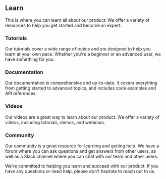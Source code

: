 ## Learn

This is where you can learn all about our product. We offer a variety of resources to help you get started and become an expert.

### Tutorials

Our tutorials cover a wide range of topics and are designed to help you learn at your own pace. Whether you're a beginner or an advanced user, we have something for you.

### Documentation

Our documentation is comprehensive and up-to-date. It covers everything from getting started to advanced topics, and includes code examples and API references.

### Videos

Our videos are a great way to learn about our product. We offer a variety of videos, including tutorials, demos, and webinars.

### Community

Our community is a great resource for learning and getting help. We have a forum where you can ask questions and get answers from other users, as well as a Slack channel where you can chat with our team and other users.

We're committed to helping you learn and succeed with our product. If you have any questions or need help, please don't hesitate to reach out to us.